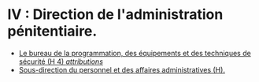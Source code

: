 # IV : Direction de l'administration pénitentiaire.

- [Le bureau de la programmation, des équipements et des techniques de sécurité (H 4) *attributions*](le-bureau-de-la-programmation-des-equipements-et)
- [Sous-direction du personnel et des affaires administratives (H).](sous-direction-du-personnel-et)
